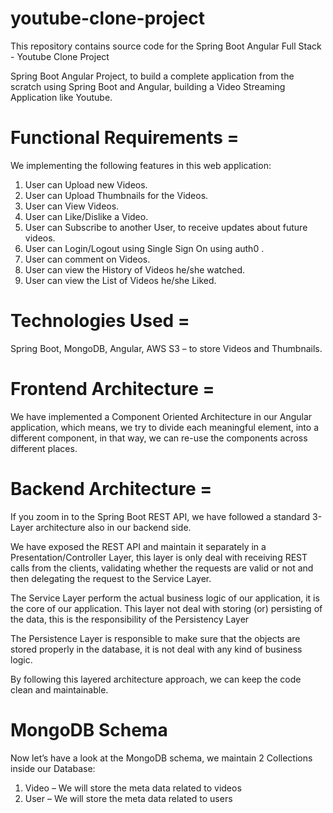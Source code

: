 # youtube-clone-project

This repository contains source code for the Spring Boot Angular Full Stack - Youtube Clone Project

Spring Boot Angular Project, to build a complete application from the scratch using Spring Boot and Angular, building a Video Streaming Application like Youtube.

# Functional Requirements = 
We implementing the following features in this web application:

1. User can Upload new Videos.
2. User can Upload Thumbnails for the Videos.
3. User can View Videos.
4. User can Like/Dislike a Video.
5. User can Subscribe to another User, to receive updates about future videos.
6. User can Login/Logout using Single Sign On using auth0 .
7. User can comment on Videos.
8. User can view the History of Videos he/she watched.
9. User can view the List of Videos he/she Liked.

# Technologies Used =
Spring Boot, 
MongoDB, 
Angular,
AWS S3 – to store Videos and Thumbnails.

# Frontend Architecture =
We have implemented a Component Oriented Architecture in our Angular application, which means, we try to divide each meaningful element, into a different component, in that way, we can re-use the components across different places.

# Backend Architecture =
If you zoom in to the Spring Boot REST API, we have followed a standard 3-Layer architecture also in our backend side.

We have exposed the REST API and maintain it separately in a Presentation/Controller Layer, this layer is only deal with receiving REST calls from the clients, validating whether the requests are valid or not and then delegating the request to the Service Layer.

The Service Layer perform the actual business logic of our application, it is the core of our application. This layer not deal with storing (or) persisting of the data, this is the responsibility of the Persistency Layer

The Persistence Layer is responsible to make sure that the objects are stored properly in the database, it is not deal with any kind of business logic.

By following this layered architecture approach, we can keep the code clean and maintainable.

# MongoDB Schema
Now let’s have a look at the MongoDB schema, we maintain 2 Collections inside our Database:

1. Video – We will store the meta data related to videos
2. User – We will store the meta data related to users
